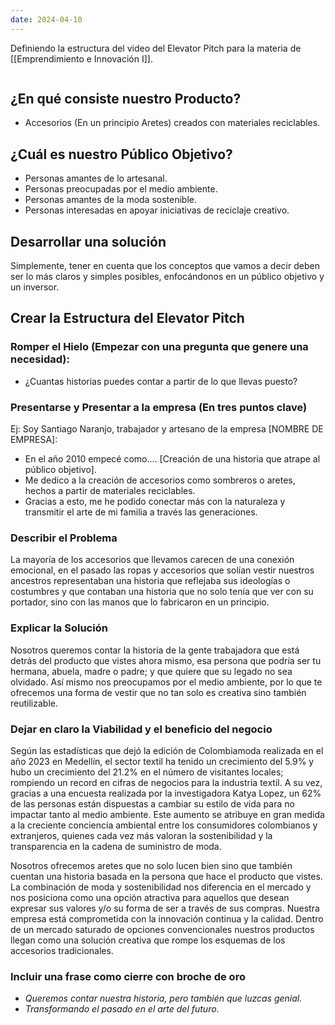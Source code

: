 ```yaml
---
date: 2024-04-10
---
```


Definiendo la estructura del video del Elevator Pitch para la materia de [[Emprendimiento e Innovación I]].
```table-of-contents
```

## ¿En qué consiste nuestro Producto?

- Accesorios (En un principio Aretes) creados con materiales reciclables.
## ¿Cuál es nuestro Público Objetivo?

- Personas amantes de lo artesanal.
- Personas preocupadas por el medio ambiente.
- Personas amantes de la moda sostenible.
- Personas interesadas en apoyar iniciativas de reciclaje creativo.
## Desarrollar una solución
Simplemente, tener en cuenta que los conceptos que vamos a decir deben ser lo más claros y simples posibles, enfocándonos en un público objetivo y un inversor.
## Crear la Estructura del Elevator Pitch
### Romper el Hielo (Empezar con una pregunta que genere una necesidad): 
- ¿Cuantas historias puedes contar a partir de lo que llevas puesto?
### Presentarse y Presentar a la empresa (En tres puntos clave)
Ej: Soy Santiago Naranjo, trabajador y artesano de la empresa [NOMBRE DE EMPRESA]:
- En el año 2010 empecé como.... [Creación de una historia que atrape al público objetivo].
- Me dedico a la creación de accesorios como sombreros o aretes, hechos a partir de materiales reciclables.
- Gracias a esto, me he podido conectar más con la naturaleza y transmitir el arte de mi familia a través las generaciones.

### Describir el Problema
La mayoría de los accesorios que llevamos carecen de una conexión emocional, en el pasado las ropas y accesorios que solían vestir nuestros ancestros representaban una historia que reflejaba sus ideologías o costumbres y que contaban una historia que no solo tenía que ver con su portador, sino con las manos que lo fabricaron en un principio.
### Explicar la Solución
Nosotros queremos contar la historia de la gente trabajadora que está detrás del producto que vistes ahora mismo, esa persona que podría ser tu hermana, abuela, madre o padre; y que quiere que su legado no sea olvidado. Así mismo nos preocupamos por el medio ambiente, por lo que te ofrecemos una forma de vestir que no tan solo es creativa sino también reutilizable.
### Dejar en claro la Viabilidad y el beneficio del negocio

Según las estadísticas que dejó la edición de Colombiamoda realizada en el año 2023 en Medellín, el sector textil ha tenido un crecimiento del 5.9% y hubo un crecimiento del 21.2% en el número de visitantes locales; rompiendo un record en cifras de negocios para la industria textil. A su vez, gracias a una encuesta realizada por la investigadora Katya Lopez, un 62% de las personas están dispuestas a cambiar su estilo de vida para no impactar tanto al medio ambiente. Este aumento se atribuye en gran medida a la creciente conciencia ambiental entre los consumidores colombianos y extranjeros, quienes cada vez más valoran la sostenibilidad y la transparencia en la cadena de suministro de moda.
 
 Nosotros ofrecemos aretes que no solo lucen bien sino que también cuentan una historia basada en la persona que hace el producto que vistes. La combinación de moda y sostenibilidad nos diferencia en el mercado y nos posiciona como una opción atractiva para aquellos que desean expresar sus valores y/o su forma de ser a través de sus compras. Nuestra empresa está comprometida con la innovación continua y la calidad. Dentro de un mercado saturado de opciones convencionales nuestros productos llegan como una solución creativa que rompe los esquemas de los accesorios tradicionales.
### Incluir una frase como cierre con broche de oro
- *Queremos contar nuestra historia, pero también que luzcas genial.*
- *Transformando el pasado en el arte del futuro*.







